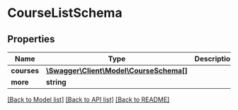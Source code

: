 # CourseListSchema

## Properties
Name | Type | Description | Notes
------------ | ------------- | ------------- | -------------
**courses** | [**\Swagger\Client\Model\CourseSchema[]**](CourseSchema.md) |  | [optional] 
**more** | **string** |  | [optional] 

[[Back to Model list]](../../README.md#documentation-for-models) [[Back to API list]](../../README.md#documentation-for-api-endpoints) [[Back to README]](../../README.md)

